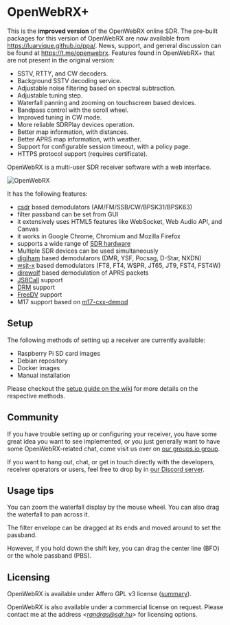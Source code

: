 OpenWebRX+
=========

This is the **improved version** of the OpenWebRX online SDR. The pre-built packages for this version of OpenWebRX are now available from https://luarvique.github.io/ppa/. News, support, and general discussion can be found at https://t.me/openwebrx. Features found in OpenWebRX+ that are not present in the original version:
* SSTV, RTTY, and CW decoders.
* Background SSTV decoding service.
* Adjustable noise filtering based on spectral subtraction.
* Adjustable tuning step.
* Waterfall panning and zooming on touchscreen based devices.
* Bandpass control with the scroll wheel.
* Improved tuning in CW mode.
* More reliable SDRPlay devices operation.
* Better map information, with distances.
* Better APRS map information, with weather.
* Support for configurable session timeout, with a policy page.
* HTTPS protocol support (requires certificate).

OpenWebRX is a multi-user SDR receiver software with a web interface.

![OpenWebRX](https://www.openwebrx.de/gfx/openwebrx-screenshot.png)

It has the following features:

- [csdr](https://github.com/jketterl/csdr) based demodulators (AM/FM/SSB/CW/BPSK31/BPSK63)
- filter passband can be set from GUI
- it extensively uses HTML5 features like WebSocket, Web Audio API, and Canvas
- it works in Google Chrome, Chromium and Mozilla Firefox
- supports a wide range of [SDR hardware](https://github.com/jketterl/openwebrx/wiki/Supported-Hardware#sdr-devices)
- Multiple SDR devices can be used simultaneously
- [digiham](https://github.com/jketterl/digiham) based demodularors (DMR, YSF, Pocsag, D-Star, NXDN)
- [wsjt-x](https://physics.princeton.edu/pulsar/k1jt/wsjtx.html) based demodulators (FT8, FT4, WSPR, JT65, JT9, FST4,
  FST4W)
- [direwolf](https://github.com/wb2osz/direwolf) based demodulation of APRS packets
- [JS8Call](http://js8call.com/) support
- [DRM](https://github.com/jketterl/openwebrx/wiki/DRM-demodulator-notes) support
- [FreeDV](https://github.com/jketterl/openwebrx/wiki/FreeDV-demodulator-notes) support
- M17 support based on [m17-cxx-demod](https://github.com/mobilinkd/m17-cxx-demod)

## Setup

The following methods of setting up a receiver are currently available:

- Raspberry Pi SD card images
- Debian repository
- Docker images
- Manual installation

Please checkout the [setup guide on the wiki](https://github.com/jketterl/openwebrx/wiki/Setup-Guide) for more details
on the respective methods.

## Community

If you have trouble setting up or configuring your receiver, you have some great idea you want to see implemented, or
you just generally want to have some OpenWebRX-related chat, come visit us over on
[our groups.io group](https://groups.io/g/openwebrx).

If you want to hang out, chat, or get in touch directly with the developers, receiver operators or users, feel free to
drop by in [our Discord server](https://discord.gg/gnE9hPz).

## Usage tips

You can zoom the waterfall display by the mouse wheel. You can also drag the waterfall to pan across it.

The filter envelope can be dragged at its ends and moved around to set the passband.

However, if you hold down the shift key, you can drag the center line (BFO) or the whole passband (PBS).

## Licensing

OpenWebRX is available under Affero GPL v3 license
([summary](https://tldrlegal.com/license/gnu-affero-general-public-license-v3-(agpl-3.0))).

OpenWebRX is also available under a commercial license on request. Please contact me at the address
*&lt;randras@sdr.hu&gt;* for licensing options. 
